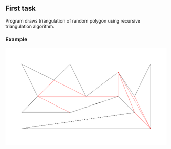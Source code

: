 ## First task
Program draws triangulation of random polygon using recursive triangulation algorithm.

### Example
![thirdtask.png](thirdtask.png)
